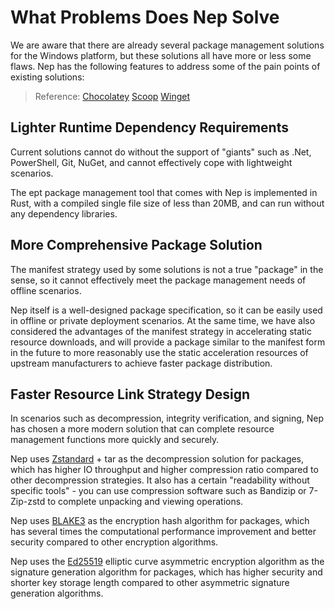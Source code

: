 # What Problems Does Nep Solve
We are aware that there are already several package management solutions for the Windows platform, but these solutions all have more or less some flaws. Nep has the following features to address some of the pain points of existing solutions:

> Reference: [Chocolatey](https://chocolatey.org/) [Scoop](https://scoop.sh/) [Winget](https://github.com/microsoft/winget-cli)

## Lighter Runtime Dependency Requirements
Current solutions cannot do without the support of "giants" such as .Net, PowerShell, Git, NuGet, and cannot effectively cope with lightweight scenarios.

The ept package management tool that comes with Nep is implemented in Rust, with a compiled single file size of less than 20MB, and can run without any dependency libraries.

## More Comprehensive Package Solution
The manifest strategy used by some solutions is not a true "package" in the sense, so it cannot effectively meet the package management needs of offline scenarios.

Nep itself is a well-designed package specification, so it can be easily used in offline or private deployment scenarios. At the same time, we have also considered the advantages of the manifest strategy in accelerating static resource downloads, and will provide a package similar to the manifest form in the future to more reasonably use the static acceleration resources of upstream manufacturers to achieve faster package distribution.

## Faster Resource Link Strategy Design
In scenarios such as decompression, integrity verification, and signing, Nep has chosen a more modern solution that can complete resource management functions more quickly and securely.

Nep uses [Zstandard](https://github.com/facebook/zstd) + tar as the decompression solution for packages, which has higher IO throughput and higher compression ratio compared to other decompression strategies. It also has a certain "readability without specific tools" - you can use compression software such as Bandizip or 7-Zip-zstd to complete unpacking and viewing operations.

Nep uses [BLAKE3](https://github.com/BLAKE3-team/BLAKE3) as the encryption hash algorithm for packages, which has several times the computational performance improvement and better security compared to other encryption algorithms.

Nep uses the [Ed25519](https://ed25519.cr.yp.to/) elliptic curve asymmetric encryption algorithm as the signature generation algorithm for packages, which has higher security and shorter key storage length compared to other asymmetric signature generation algorithms.
